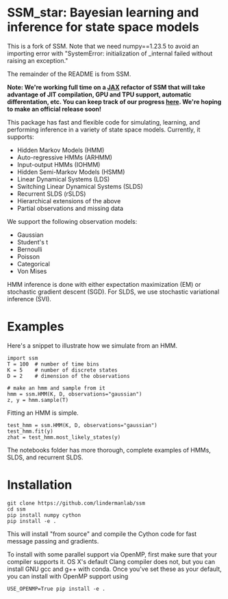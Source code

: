 # SSM_star: Bayesian learning and inference for state space models
This is a fork of SSM.   Note that we need numpy==1.23.5 to avoid an importing error with "SystemError: initialization of _internal failed without raising an exception."   

The remainder of the README is from SSM.


**Note: We're working full time on a [JAX](https://github.com/google/jax) refactor of SSM that will take advantage of JIT compilation, GPU and TPU support, automatic differentation, etc. You can keep track of our progress [here](https://github.com/probml/ssm-jax/). We're hoping to make an official release soon!**

This package has fast and flexible code for simulating, learning, and performing inference in a variety of state space models.
Currently, it supports:

- Hidden Markov Models (HMM)
- Auto-regressive HMMs (ARHMM)
- Input-output HMMs (IOHMM)
- Hidden Semi-Markov Models (HSMM)
- Linear Dynamical Systems (LDS)
- Switching Linear Dynamical Systems (SLDS)
- Recurrent SLDS (rSLDS)
- Hierarchical extensions of the above
- Partial observations and missing data

We support the following observation models:

- Gaussian
- Student's t
- Bernoulli
- Poisson
- Categorical
- Von Mises

HMM inference is done with either expectation maximization (EM) or stochastic gradient descent (SGD).  For SLDS, we use stochastic variational inference (SVI).

# Examples
Here's a snippet to illustrate how we simulate from an HMM.
```
import ssm
T = 100  # number of time bins
K = 5    # number of discrete states
D = 2    # dimension of the observations

# make an hmm and sample from it
hmm = ssm.HMM(K, D, observations="gaussian")
z, y = hmm.sample(T)
```

Fitting an HMM is simple.
```
test_hmm = ssm.HMM(K, D, observations="gaussian")
test_hmm.fit(y)
zhat = test_hmm.most_likely_states(y)
```

The notebooks folder has more thorough, complete examples of HMMs, SLDS, and recurrent SLDS.

# Installation
```
git clone https://github.com/lindermanlab/ssm
cd ssm
pip install numpy cython
pip install -e .
```
This will install "from source" and compile the Cython code for fast message passing and gradients.

To install with some parallel support via OpenMP, first make sure that your compiler supports it.  OS X's default Clang compiler does not, but you can install GNU gcc and g++ with conda.  Once you've set these as your default, you can install with OpenMP support using
```
USE_OPENMP=True pip install -e .
```
